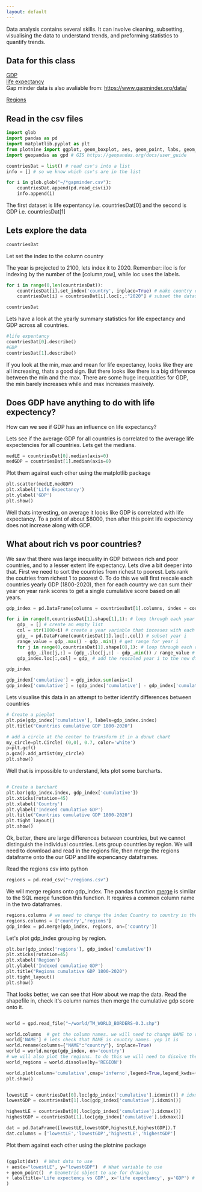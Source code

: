 ```yaml
---
layout: default
---
```


Data analysis contains several skills. It can involve cleaning, subsetting, visualising the data to understand trends, and preforming statistics to quantify trends.
## Data for this class

<a href="./files/gdp.csv" target="_blank">GDP</a> <br>
<a href="./files/life_expectancy_years.csv" target="_blank">life expectancy</a> <br>
Gap minder data is also avaliable from: https://www.gapminder.org/data/ <br>

<a href="./files/regions.csv" target="_blank">Regions</a> <br>

## Read in the csv files

```python
import glob
import pandas as pd
import matplotlib.pyplot as plt
from plotnine import ggplot, geom_boxplot, aes, geom_point, labs, geom_bar, coord_polar # ggplot for python, creates pretty graphs
import geopandas as gpd # GIS https://geopandas.org/docs/user_guide

countriesDat = list() # read csv's into a list
info = [] # so we know which csv's are in the list

for i in glob.glob("~/*gapminder.csv"):
    countriesDat.append(pd.read_csv(i))
    info.append(i)
```
The first dataset is life expentancy i.e. countriesDat[0] and the second is GDP i.e. countriesDat[1]

## Lets explore the data
```python
countriesDat
```
Let set the index to the column country

The year is projected to 2100, lets index it to 2020. Remember: iloc is for indexing by the number of the [column,row], while loc uses the labels.

```python
for i in range(0,len(countriesDat)):
    countriesDat[i].set_index('country', inplace=True) # make country column the index 
    countriesDat[i] = countriesDat[i].loc[:,:"2020"] # subset the datasets to get country names and the years between 1800 and 2020

countriesDat
```

Lets have a look at the yearly summary statistics for life expectancy and GDP across all countries.

```python
#life expentancy
countriesDat[0].describe()
#GDP
countriesDat[1].describe()
```
If you look at the min, max and mean for life expectancy, looks like they are all increasing, thats a good sign. But there looks like there is a big difference between the min and the max. There are some huge inequatities for GDP, the min barely increases while and max increases masively.

## Does GDP have anything to do with life expectency?
How can we see if GDP has an influence on life expectancy?

Lets see if the average GDP for all countries is correlated to the average life expectencies for all countries.
Lets get the medians.
```python
medLE = countriesDat[0].median(axis=0) 
medGDP = countriesDat[1].median(axis=0)
```
Plot them against each other using the matplotlib package
```python
plt.scatter(medLE,medGDP)
plt.xlabel('Life Expectancy')
plt.ylabel('GDP')
plt.show()
```

Well thats interesting, on average it looks like GDP is correlated with life expectancy. To a point of about $8000, then after this point life expectency does not increase along with GDP.

## What about rich vs poor countries?
We saw that there was large inequality in GDP between rich and poor countries, and to a lesser extent life expectancy.
Lets dive a bit deeper into that.
First we need to sort the countries from richest to poorest.
Lets rank the coutries from richest 1 to poorest 0. To do this we will first rescale each countries yearly GDP (1800-2020), then for each country we can sum their year on year rank scores to get a single cumulative score based on all years.

```python
gdp_index = pd.DataFrame(columns = countriesDat[1].columns, index = countriesDat[1].index)

for i in range(0,countriesDat[1].shape[1],1): # loop through each year 
    gdp_ = [] # create an empty list
    col = str(1800+i) # create a year variable that inceases with each loop, it will be used in sort_value on the next line
    gdp_ = pd.DataFrame(countriesDat[1].loc[:,col]) # subset year i
    range_value = gdp_.max() - gdp_.min() # get range for year i
    for j in range(0,countriesDat[1].shape[0],1): # loop through each country for year i
        gdp_.iloc[j,:] = (gdp_.iloc[j,:] - gdp_.min()) / range_value # for year i rescale country j between 0 (poorest) and 1 (richest)
    gdp_index.loc[:,col] = gdp_ # add the rescaled year i to the new df 

gdp_index

gdp_index['cumulative'] = gdp_index.sum(axis=1)
gdp_index['cumulative'] = (gdp_index['cumulative'] - gdp_index['cumulative'].min()) / (gdp_index['cumulative'].max() - gdp_index['cumulative'].min())
```
Lets visualise this data in an attempt to better identify differences between countries

```python
# Create a pieplot
plt.pie(gdp_index['cumulative'], labels=gdp_index.index)
plt.title("Countries cumulative GDP 1800-2020")

# add a circle at the center to transform it in a donut chart
my_circle=plt.Circle( (0,0), 0.7, color='white')
p=plt.gcf()
p.gca().add_artist(my_circle)
plt.show()

```
Well that is impossible to understand, lets plot some barcharts.

```python

# Create a barchart
plt.bar(gdp_index.index, gdp_index['cumulative'])
plt.xticks(rotation=45)
plt.xlabel('Country')
plt.ylabel('Indexed cumulative GDP')
plt.title("Countries cumulative GDP 1800-2020")
plt.tight_layout()
plt.show()
```
Ok, better, there are large differences between countries, but we cannot distinguish the individual countries. Lets group countries by region. We will need to download and read in the regions file, then merge the regions dataframe onto the our GDP and life expencancy dataframes.

Read the regions csv into python
```python
regions = pd.read_csv("~/regions.csv")
```
We will merge regions onto gdp_index. The pandas function <a href='https://pandas.pydata.org/pandas-docs/stable/reference/api/pandas.DataFrame.merge.html' target='_blank'>merge</a> is similar to the SQL merge function this function. It requires a common column name in the two dataframes. 
```python
regions.columns # we need to change the index Country to country in the regions dataframe. Then we can merge it with the index 'country' in gdp_index
regions.columns = ['country','regions']
gdp_index = pd.merge(gdp_index, regions, on=['country'])
```
Let's plot gdp_index grouping by region.

```python
plt.bar(gdp_index['regions'], gdp_index['cumulative'])
plt.xticks(rotation=45)
plt.xlabel('Region')
plt.ylabel('Indexed cumulative GDP')
plt.title("Regions cumulative GDP 1800-2020")
plt.tight_layout()
plt.show()
```
That looks better, we can see that 
How about we map the data. Read the shapefile in, check it's column names then merge the cumulative gdp score onto it.

```python

world = gpd.read_file("~/world/TM_WORLD_BORDERS-0.3.shp")

world.columns  # get the column names. we will need to change NAME to country so that we can merge columns from gpd_index onto it.
world['NAME'] # lets check that NAME is country names. yep it is
world.rename(columns={"NAME":"country"}, inplace=True)
world = world.merge(gdp_index, on='country')
# we will also plot the regions. to do this we will need to disolve the regions so that we have an outline for each region
world_regions = world.dissolve(by='REGION')

world.plot(column='cumulative',cmap='inferno',legend=True,legend_kwds={'label': "Countries cumulative GDP 1800-2020",'orientation': "horizontal"}) # https://matplotlib.org/stable/tutorials/colors/colormaps.html to find cmaps (i.e. colour maps)
plt.show()
```


```python

lowestLE = countriesDat[0].loc[gdp_index['cumulative'].idxmin()] # idxmin gets the index position of the minimum value, i.e. a value that can be used to subset the dataset based on the lowest cumulative gdp
lowestGDP = countriesDat[1].loc[gdp_index['cumulative'].idxmin()]

highestLE = countriesDat[0].loc[gdp_index['cumulative'].idxmax()]
highestGDP = countriesDat[1].loc[gdp_index['cumulative'].idxmax()]

dat = pd.DataFrame([lowestLE,lowestGDP,highestLE,highestGDP]).T
dat.columns = ['lowestLE','lowestGDP','highestLE','highestGDP']
```
Plot them against each other using the plotnine package
```python

(ggplot(dat)  # What data to use
+ aes(x="lowestLE", y="lowestGDP")  # What variable to use
+ geom_point()  # Geometric object to use for drawing
+ labs(title='Life expectency vs GDP', x='life expectancy', y='GDP') # customizing labels
)
```